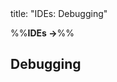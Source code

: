<frontmatter>
title: "IDEs: Debugging"
</frontmatter>

<link rel="stylesheet" href="{{baseUrl}}/css/textbook.css">

<div class="website-content" id="all">

%%**IDEs →**%%

<div id="title">

## Debugging
</div>
<div id="main">

<include src="what/embed.md" boilerplate  />

</div>

</div>
